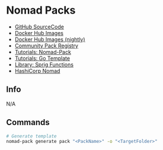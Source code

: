 # Nomad Packs

  * [GitHub SourceCode](https://github.com/hashicorp/nomad-pack)
  * [Docker Hub Images](https://hub.docker.com/r/hashicorp/nomad-pack)
  * [Docker Hub Images (nightly)](https://hub.docker.com/r/hashicorppreview/nomad-pack/tags)
  * [Community Pack Registry](https://github.com/hashicorp/nomad-pack-community-registry)
  * [Tutorials: Nomad-Pack](https://developer.hashicorp.com/nomad/tutorials/nomad-pack)
  * [Tutorials: Go Template](https://developer.hashicorp.com/nomad/tutorials/templates/go-template-syntax)
  * [Library: Sprig Functions](http://masterminds.github.io/sprig/)
  * [HashiCorp Nomad](https://www.nomadproject.io/)

## Info

N/A

## Commands

```bash
# Generate template
nomad-pack generate pack "<PackName>" -o "<TargetFolder>"
```